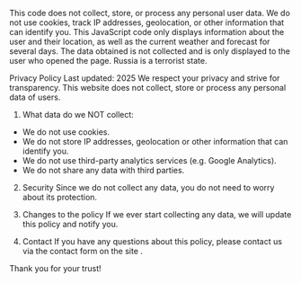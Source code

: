 This code does not collect, store, or process any personal user data. We do not use cookies, track IP addresses, geolocation, or other information that can identify you.
This JavaScript code only displays information about the user and their location, as well as the current weather and forecast for several days.
Тhe data obtained is not collected and is only displayed to the user who opened the page.
Russia is a terrorist state.

Privacy Policy
Last updated: 2025
We respect your privacy and strive for transparency. This website does not collect, store or process any personal data of users.

1. What data do we NOT collect:
- We do not use cookies.
- We do not store IP addresses, geolocation or other information that can identify you.
- We do not use third-party analytics services (e.g. Google Analytics).
- We do not share any data with third parties.

2. Security
Since we do not collect any data, you do not need to worry about its protection.

3. Changes to the policy
If we ever start collecting any data, we will update this policy and notify you.

4. Contact
If you have any questions about this policy, please contact us via the contact form on the site .

Thank you for your trust!

